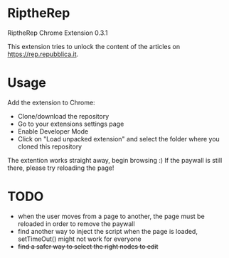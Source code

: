 # RiptheRep
RiptheRep Chrome Extension 0.3.1

This extension tries to unlock the content of the articles on https://rep.repubblica.it. 

# Usage
Add the extension to Chrome:
- Clone/download the repository
- Go to your extensions settings page
- Enable Developer Mode
- Click on "Load unpacked extension" and select the folder where you cloned this repository

The extention works straight away, begin browsing :) 
If the paywall is still there, please try reloading the page!

# TODO
- when the user moves from a page to another, the page must be reloaded in order to remove the paywall
- find another way to inject the script when the page is loaded, setTimeOut() might not work for everyone
- ~~find a safer way to select the right nodes to edit~~
